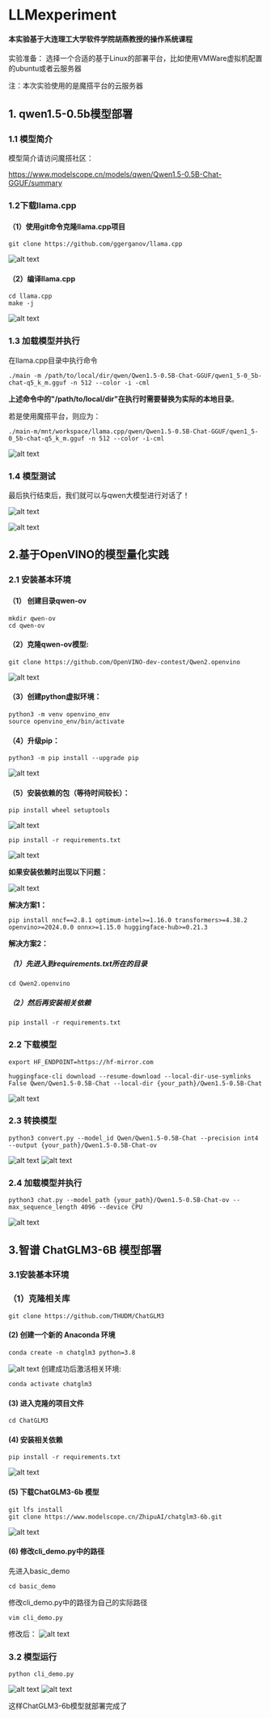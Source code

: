 # LLMexperiment

#### **本实验基于大连理工大学软件学院胡燕教授的操作系统课程**

实验准备：
选择一个合适的基于Linux的部署平台，比如使用VMWare虚拟机配置的ubuntu或者云服务器

注：本次实验使用的是魔搭平台的云服务器

## 1. qwen1.5-0.5b模型部署

### 1.1 模型简介

模型简介请访问魔搭社区：

https://www.modelscope.cn/models/qwen/Qwen1.5-0.5B-Chat-GGUF/summary

### 1.2下载llama.cpp

#### （1）使用git命令克隆llama.cpp项目

    git clone https://github.com/ggerganov/llama.cpp
![alt text](image.png)

#### （2）编译llama.cpp

    cd llama.cpp
    make -j
![alt text](image-1.png)

### 1.3 加载模型并执行

在llama.cpp目录中执行命令

    ./main -m /path/to/local/dir/qwen/Qwen1.5-0.5B-Chat-GGUF/qwen1_5-0_5b-chat-q5_k_m.gguf -n 512 --color -i -cml
**上述命令中的"/path/to/local/dir"在执⾏时需要替换为实际的本地⽬录**。


若是使用魔搭平台，则应为：

    ./main-m/mnt/workspace/llama.cpp/qwen/Qwen1.5-0.5B-Chat-GGUF/qwen1_5-0_5b-chat-q5_k_m.gguf -n 512 --color -i-cml

![alt text](image-2.png)

### 1.4 模型测试

最后执行结束后，我们就可以与qwen大模型进行对话了！

![alt text](image-3.png)

![alt text](image-4.png)

## 2.基于OpenVINO的模型量化实践

### 2.1 安装基本环境

#### （1） 创建目录qwen-ov

    mkdir qwen-ov
    cd qwen-ov

#### （2）克隆qwen-ov模型:

    git clone https://github.com/OpenVINO-dev-contest/Qwen2.openvino
![alt text](image-6.png)

#### （3）创建python虚拟环境：

    python3 -m venv openvino_env
    source openvino_env/bin/activate

#### （4）升级pip：

    python3 -m pip install --upgrade pip
![alt text](image-7.png)

#### （5）安装依赖的包（等待时间较长）：

    pip install wheel setuptools
![alt text](image-8.png)

    pip install -r requirements.txt
![alt text](image-9.png)

**如果安装依赖时出现以下问题：**

![alt text](image-5.png)

**解决方案1：**

    pip install nncf==2.8.1 optimum-intel>=1.16.0 transformers>=4.38.2 openvino>=2024.0.0 onnx>=1.15.0 huggingface-hub>=0.21.3

**解决方案2：**

##### （1）先进入到requirements.txt所在的目录

    cd Qwen2.openvino

##### （2）然后再安装相关依赖

    pip install -r requirements.txt

### 2.2 下载模型

    export HF_ENDPOINT=https://hf-mirror.com

    huggingface-cli download --resume-download --local-dir-use-symlinks False Qwen/Qwen1.5-0.5B-Chat --local-dir {your_path}/Qwen1.5-0.5B-Chat

![alt text](image-16.png)

### 2.3 转换模型

    python3 convert.py --model_id Qwen/Qwen1.5-0.5B-Chat --precision int4 --output {your_path}/Qwen1.5-0.5B-Chat-ov

![alt text](image-17.png)
![alt text](image-14.png)

### 2.4 加载模型并执行

    python3 chat.py --model_path {your_path}/Qwen1.5-0.5B-Chat-ov --max_sequence_length 4096 --device CPU


![alt text](image-18.png)

## 3.智谱 ChatGLM3-6B 模型部署

### 3.1安装基本环境

### （1）克隆相关库

    git clone https://github.com/THUDM/ChatGLM3

#### (2) 创建一个新的 Anaconda 环境

    conda create -n chatglm3 python=3.8 
![alt text](image-19.png)
创建成功后激活相关环境:

    conda activate chatglm3

#### (3) 进入克隆的项目文件

    cd ChatGLM3

#### (4) 安装相关依赖

    pip install -r requirements.txt

![alt text](image-20.png)

#### (5) 下载ChatGLM3-6b 模型

    git lfs install
    git clone https://www.modelscope.cn/ZhipuAI/chatglm3-6b.git

![alt text](image-21.png)

#### (6) 修改cli_demo.py中的路径

先进入basic_demo

    cd basic_demo

修改cli_demo.py中的路径为自己的实际路径

    vim cli_demo.py

修改后：
![alt text](image-24.png)

### 3.2 模型运行

    python cli_demo.py

![alt text](image-25.png)
![alt text](image-26.png)

这样ChatGLM3-6b模型就部署完成了
